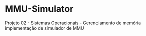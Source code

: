 # MMU-Simulator
Projeto 02 - Sistemas Operacionais - Gerenciamento de memória implementação de simulador de MMU
